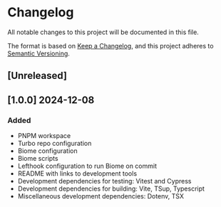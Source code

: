 # Changelog

All notable changes to this project will be documented in this file.

The format is based on [Keep a Changelog](https://keepachangelog.com/en/1.1.0/),
and this project adheres to [Semantic Versioning](https://semver.org/spec/v2.0.0.html).

## [Unreleased]

## [1.0.0] 2024-12-08

### Added

- PNPM workspace
- Turbo repo configuration
- Biome configuration
- Biome scripts
- Lefthook configuration to run Biome on commit
- README with links to development tools
- Development dependencies for testing: Vitest and Cypress
- Development dependencies for building: Vite, TSup, Typescript
- Miscellaneous development dependencies: Dotenv, TSX